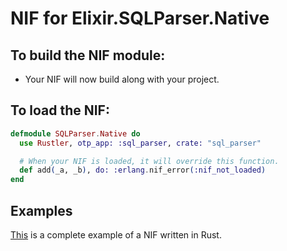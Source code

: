# NIF for Elixir.SQLParser.Native

## To build the NIF module:

- Your NIF will now build along with your project.

## To load the NIF:

```elixir
defmodule SQLParser.Native do
  use Rustler, otp_app: :sql_parser, crate: "sql_parser"

  # When your NIF is loaded, it will override this function.
  def add(_a, _b), do: :erlang.nif_error(:nif_not_loaded)
end
```

## Examples

[This](https://github.com/rusterlium/NifIo) is a complete example of a NIF written in Rust.
